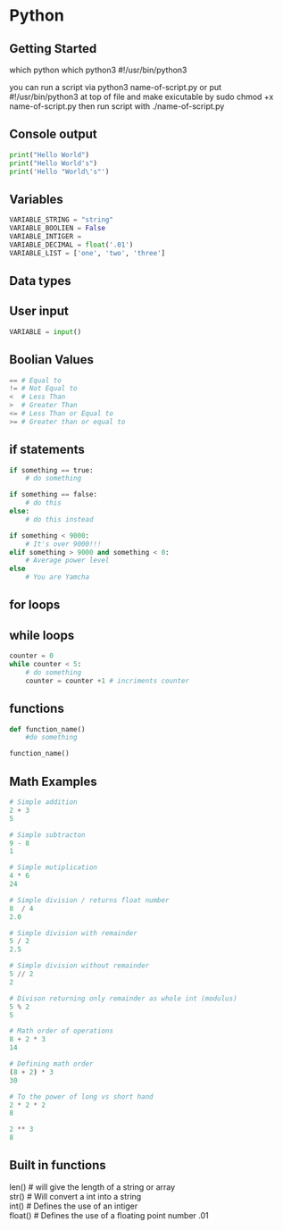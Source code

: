 # Python

## Getting Started
which python
which python3
#!/usr/bin/python3

you can run a script via python3 name-of-script.py
or
put #!/usr/bin/python3 
at top of file and make exicutable by
sudo chmod +x name-of-script.py
then run script with ./name-of-script.py

## Console output
```py
print("Hello World")
print("Hello World's")
print('Hello "World\'s"')
```

## Variables
```py
VARIABLE_STRING = "string"
VARIABLE_BOOLIEN = False
VARIABLE_INTIGER = 
VARIABLE_DECIMAL = float('.01')
VARIABLE_LIST = ['one', 'two', 'three']
```

## Data types

## User input
```py
VARIABLE = input()
```

## Boolian Values
```py
== # Equal to
!= # Not Equal to
<  # Less Than
>  # Greater Than
<= # Less Than or Equal to
>= # Greater than or equal to
```

## if statements
```py
if something == true:
    # do something

if something == false:
    # do this
else:
    # do this instead

if something < 9000:
    # It's over 9000!!!
elif something > 9000 and something < 0:
    # Average power level
else
    # You are Yamcha
```

## for loops

## while loops
```py
counter = 0
while counter < 5:
    # do something
    counter = counter +1 # incriments counter
```

## functions
```py
def function_name()
    #do something

function_name()
```

## Math Examples
```py
# Simple addition
2 + 3
5

# Simple subtracton
9 - 8
1

# Simple mutiplication
4 * 6
24

# Simple division / returns float number
8  / 4
2.0

# Simple division with remainder
5 / 2
2.5

# Simple division without remainder
5 // 2
2

# Divison returning only remainder as whole int (modulus)
5 % 2
5

# Math order of operations
8 + 2 * 3
14

# Defining math order
(8 + 2) * 3
30

# To the power of long vs short hand
2 * 2 * 2
8

2 ** 3
8
```

## Built in functions
len() # will give the length of a string or array  
str() # Will convert a int into a string  
int() # Defines the use of an intiger  
float() # Defines the use of a floating point number .01  